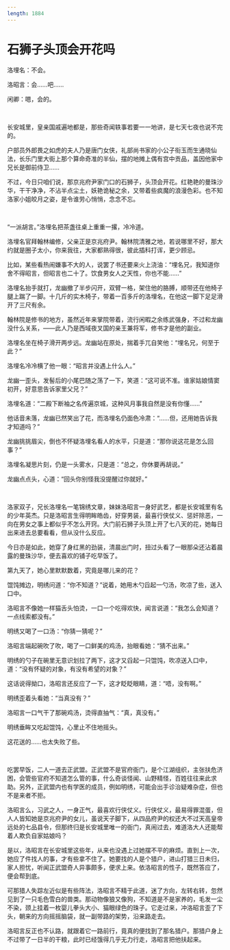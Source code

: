 ```yaml
---
length: 1884
---
```


# 石狮子头顶会开花吗

洛埋名：不会。

洛昭言：会……吧……

闲卿：嗯，会的。

<br>

长安城里，皇亲国戚遍地都是，那些奇闻轶事若要一一地讲，是七天七夜也说不完的。

户部员外郎畏之如虎的夫人乃是唐门女侠，礼部尚书家的小公子衔玉而生通晓仙法，长乐门里大街上那个算命奇准的半仙，摆的地摊上偶有宫中贡品，盖因他家中兄长是御前侍卫……

不过，今日只咱们说，那京兆府尹家门口的石狮子，头顶会开花。红艳艳的曼珠沙华，干干净净，不沾半点尘土，妖艳诡秘之余，又带着些疯魔的浪漫色彩。也不知洛家小姐皎月之姿，是令谁劳心悄悄，念念不忘。

<br>

“一派胡言。”洛埋名把茶盏往桌上重重一撂，冷冷道。

洛埋名官拜翰林编修，父亲正是京兆府尹。翰林院清雅之地，若说哪里不好，那大约就是圈子太小，你来我往，大家都熟得很，彼此插科打诨，更少顾忌。

比如，某些看热闹嫌事不大的人，说罢了书还要来火上浇油：“埋名兄，我知道你舍不得昭言，但昭言也二十了。饮食男女人之天性，你也不能……”

洛埋名抬手就打，龙幽撤了半步闪开，双臂一格，架住他的胳膊，顺带还在他椅子腿上踹了一脚。十几斤的实木椅子，带着一百多斤的洛埋名，在他这一脚下足足滑开了三尺有余。

翰林院是修书的地方，虽然近年来掌院带着，流行闲暇之余练武强身，不过和龙幽没什么关系，——此人乃是西域夜叉国的亲王兼将军，修书才是他的副业。

洛埋名坐在椅子滑开两步远。龙幽站在原处，揣着手兀自笑他：“埋名兄，何至于此？”

洛埋名冷冷横了他一眼：“昭言并没遇上什么人。”

龙幽一歪头，发髻后的小尾巴随之荡了一下，笑道：“这可说不准。谁家姑娘情窦初开，好意思告诉家里父兄？”

洛埋名道：“二殿下断袖之名传遍京城，这种风月事我自然是没有你懂……”

他话音未落，龙幽已然笑出了花，而洛埋名仍面色冷肃：“……但，还用她告诉我才知道吗？”

龙幽挑挑眉尖，倒也不怀疑洛埋名看人的水平，只是道：“那你说这花是怎么回事？”

洛埋名凝思片刻，仍是一头雾水，只是道：“总之，你休要再胡说。”

龙幽点点头，心道：“回头你别怪我没提醒过你就好。”

<br>

洛家双子，兄长洛埋名一笔锦绣文章，妹妹洛昭言一身好武艺，都是长安城里有名的少年英杰。只是洛昭言生得明眸皓齿，好穿男装，最喜行侠仗义、惩奸除恶，一向在男女之事上都似乎不怎么开窍。大门前石狮子头顶上开了七八天的花，她每日出来进去总要看看，但从没什么反应。

今日亦是如此，她穿了身红黑的劲装，清晨出门时，扭过头看了一眼那朵还沾着晨露的曼珠沙华，便去喜欢的铺子吃早饭了。

第九天了，她心里默默数着，究竟是哪儿来的花？

馄饨摊边，明绣问道：“你不知道？”说着，她用木勺舀起一勺汤，吹凉了些，送入口中。

洛昭言不像她一样猫舌头怕烫，一口一个吃得欢快，闻言说道：“我怎么会知道？一点线索都没有。”

明绣又喝了一口汤：“你猜一猜呢？”

洛昭言端起碗吹了吹，喝了一口鲜美的鸡汤，抬眼看她：“猜不出来。”

明绣的勺子在碗里无意识划拉了两下，这才又舀起一只馄饨，吹凉送入口中，道：“没有怀疑的对象，有没有希望的对象？”

这话说得拗口，洛昭言还反应了一下，这才眨眨眼睛，道：“唔，没有啊。”

明绣歪着头看她：“当真没有？”

洛昭言一口气干了那碗鸡汤，烫得直抽气：“真，真没有。”

明绣垂眸又吃起馄饨，心里止不住地摇头。

这花送的……也太失败了些。

<br>

吃罢早饭，二人一道去正武盟。正武盟不是官府衙门，是个江湖组织，主张扶危济困，会管些官府不知道怎么管的事，什么奇谈怪闻、山野精怪，百姓往往来此求助。另外，正武盟内也有学医的成员，例如明绣，可能会出手诊治疑难杂症，但也不是来者不拒。

洛昭言么，习武之人，一身正气，最喜欢行侠仗义。行侠仗义，最易得罪混蛋，但人人皆知她是京兆府尹的女儿，虽说天子脚下，从四品府尹的权还大不过天高皇帝远处的七品县令，但那终归是长安城里唯一的衙门，真闹过去，难道洛大人还能帮着人欺负自家姑娘吗？

是以，洛昭言在长安城里这些年，从来也没遇上过她摆不平的麻烦。直到上一次，她应了件找人的事，才有些拿不住了。她要找的人是个猎户，进山打猎三日未归，家人担忧，听闻正武盟奇人异事颇多，便求上来。依洛昭言的性子，既然答应了，便会帮到底。

可那猎人失踪左近似是有些阵法，洛昭言不精于此道，迷了方向，左转右转，忽然见到了一只毛色雪白的兽类。那动物像狼又像狗，不知道是不是家养的，毛发一尘不染，颈上挂着一枚婴儿拳头大小、猫眼绿色的珠子。它走过来，冲洛昭言歪了下头，朝来的方向摇摇脑袋，就一副带路的架势，沿来路走去。

洛昭言反正也不认路，就跟着它一路前行，竟真的便找到了那名猎户。那猎户身上不过带了一日半的干粮，此时已经饿得几乎无力行走，洛昭言把他扶起来。
